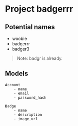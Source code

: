 # Project badgerrr

## Potential names

- woobie
- badgerrr
- badger3

> Note: badgr is already.

## Models

```
Account
    - name
    - email
    - password_hash

Badge
    - name
    - description
    - image_url
```
